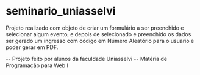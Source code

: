 # seminario_uniasselvi

Projeto realizado com objeto de criar um formulário a ser preenchido e selecionar algum evento,
e depois de selecionado e preenchido os dados ser gerado um ingresso com código em Número Aleatório para
o usuario e poder gerar em PDF.


-- Projeto feito por alunos da faculdade Uniasselvi
-- Matéria de Programação para Web I 

